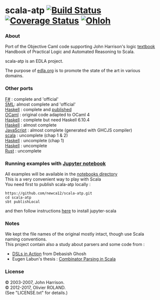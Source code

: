 # scala-atp [![Build Status](https://travis-ci.org/newca12/scala-atp.svg?branch=master)](https://travis-ci.org/newca12/scala-atp) [![Coverage Status](https://coveralls.io/repos/newca12/scala-atp/badge.png)](https://coveralls.io/r/newca12/scala-atp) [![Ohloh](http://www.openhub.net/p/scala-atp/widgets/project_thin_badge.gif)](https://www.openhub.net/p/scala-atp)

### About ###
Port of the Objective Caml code supporting John Harrison's logic [textbook](http://www.cambridge.org/catalogue/catalogue.asp?isbn=9780521899574) Handbook of Practical Logic and Automated Reasoning to Scala.

scala-atp is an EDLA project.

The purpose of [edla.org](http://www.edla.org) is to promote the state of the art in various domains.

### Other ports ###
[F#](https://github.com/jack-pappas/fsharp-logic-examples) : complete and 'official'   
[SML](https://github.com/logic-tools/sml-handbook): almost complete and 'official'   
[Haskell](https://github.com/seereason/atp-haskell) : complete and [published](https://hackage.haskell.org/package/atp-haskell)  
[OCaml](https://github.com/newca12/ocaml-atp) : original code adapted to OCaml 4  
[Haskell](https://github.com/newca12/haskell-atp) : complete but need Haskell 6.10.4    
[Haskell](https://github.com/etu-fkti5301-bgu/alt-exam_automated_theorem_proving) : almost complete  
[JavaScript](https://github.com/etu-fkti5301-bgu/alt-exam_atp_system) : almost complete (generated with GHCJS compiler)  
[scala](https://github.com/inpefess/practical-logic-handbook) : uncomplete (chap 1 & 2)  
[Haskell](https://github.com/relrod/HPLAR) : uncomplete (chap 1)  
[Haskell](https://github.com/elliottt/plar) : uncomplete  
[Rust](https://github.com/nikomatsakis/plar-rs) : uncomplete

### Running examples with [Jupyter notebook](http://jupyter.org/) ###
All examples will be available in the [notebooks directory](https://github.com/newca12/scala-atp/tree/master/notebooks)  
This is a very convenient way to play with Scala  
You need first to publish scala-atp locally :
```
https://github.com/newca12/scala-atp.git
cd scala-atp
sbt publishLocal
```
and then follow instructions [here](https://github.com/jupyter-scala/jupyter-scala) to install jupyter-scala  
### Notes ###
We kept the file names of the original mostly intact, though use Scala naming conventions.  
This project contain also a study about parsers and some code from :  
* [DSLs in Action](http://books.google.fr/books?id=SzD6RAAACAAJ&num=16&source=gbs_slider_cls_metadata_1003_mylibrary) from Debasish Ghosh  
* Eugen Labun's thesis : [Combinator Parsing in Scala](https://docs.google.com/file/d/0B7LbY7bJaltldVRhMHhfT1F4VkE/edit?pli=1)

### License ###
© 2003-2007, John Harrison.   
© 2012-2017, Olivier ROLAND.  
(See "LICENSE.txt" for details.)

